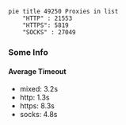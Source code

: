 
```mermaid
pie title 49250 Proxies in list
    "HTTP" : 21553
    "HTTPS": 5819
    "SOCKS" : 27049
```

### Some Info
#### Average Timeout

- mixed: 3.2s
- http: 1.3s
- https: 8.3s
- socks: 4.8s